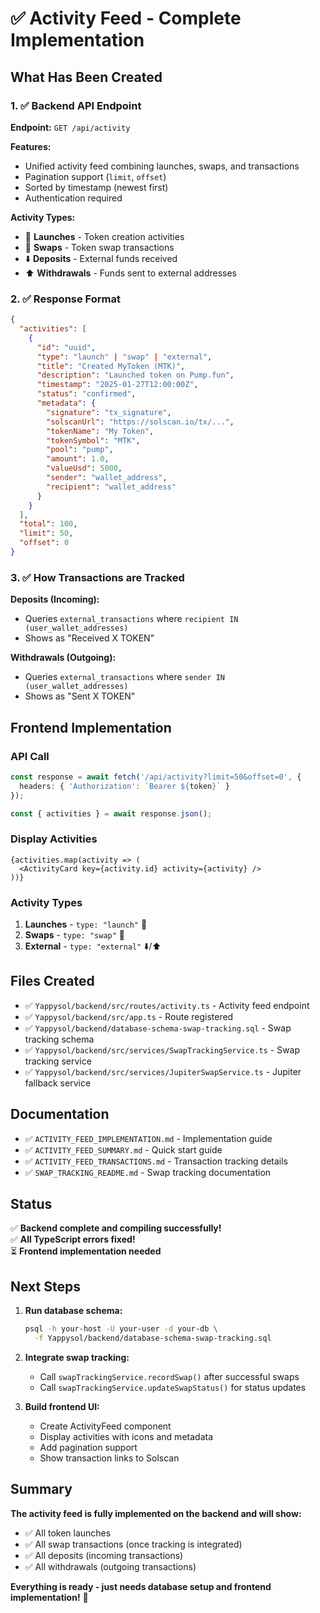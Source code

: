 # ✅ Activity Feed - Complete Implementation

## What Has Been Created

### 1. ✅ Backend API Endpoint
**Endpoint:** `GET /api/activity`

**Features:**
- Unified activity feed combining launches, swaps, and transactions
- Pagination support (`limit`, `offset`)  
- Sorted by timestamp (newest first)
- Authentication required

**Activity Types:**
- 🚀 **Launches** - Token creation activities
- 🔄 **Swaps** - Token swap transactions
- ⬇️ **Deposits** - External funds received
- ⬆️ **Withdrawals** - Funds sent to external addresses

### 2. ✅ Response Format

```json
{
  "activities": [
    {
      "id": "uuid",
      "type": "launch" | "swap" | "external",
      "title": "Created MyToken (MTK)",
      "description": "Launched token on Pump.fun",
      "timestamp": "2025-01-27T12:00:00Z",
      "status": "confirmed",
      "metadata": {
        "signature": "tx_signature",
        "solscanUrl": "https://solscan.io/tx/...",
        "tokenName": "My Token",
        "tokenSymbol": "MTK",
        "pool": "pump",
        "amount": 1.0,
        "valueUsd": 5000,
        "sender": "wallet_address",
        "recipient": "wallet_address"
      }
    }
  ],
  "total": 100,
  "limit": 50,
  "offset": 0
}
```

### 3. ✅ How Transactions are Tracked

**Deposits (Incoming):**
- Queries `external_transactions` where `recipient IN (user_wallet_addresses)`
- Shows as "Received X TOKEN"

**Withdrawals (Outgoing):**
- Queries `external_transactions` where `sender IN (user_wallet_addresses)`
- Shows as "Sent X TOKEN"

## Frontend Implementation

### API Call
```typescript
const response = await fetch('/api/activity?limit=50&offset=0', {
  headers: { 'Authorization': `Bearer ${token}` }
});

const { activities } = await response.json();
```

### Display Activities
```tsx
{activities.map(activity => (
  <ActivityCard key={activity.id} activity={activity} />
))}
```

### Activity Types

1. **Launches** - `type: "launch"` 🚀
2. **Swaps** - `type: "swap"` 🔄  
3. **External** - `type: "external"` ⬇️/⬆️

## Files Created

- ✅ `Yappysol/backend/src/routes/activity.ts` - Activity feed endpoint
- ✅ `Yappysol/backend/src/app.ts` - Route registered
- ✅ `Yappysol/backend/database-schema-swap-tracking.sql` - Swap tracking schema
- ✅ `Yappysol/backend/src/services/SwapTrackingService.ts` - Swap tracking service
- ✅ `Yappysol/backend/src/services/JupiterSwapService.ts` - Jupiter fallback service

## Documentation

- ✅ `ACTIVITY_FEED_IMPLEMENTATION.md` - Implementation guide
- ✅ `ACTIVITY_FEED_SUMMARY.md` - Quick start guide  
- ✅ `ACTIVITY_FEED_TRANSACTIONS.md` - Transaction tracking details
- ✅ `SWAP_TRACKING_README.md` - Swap tracking documentation

## Status

✅ **Backend complete and compiling successfully!**  
✅ **All TypeScript errors fixed!**  
⏳ **Frontend implementation needed**

## Next Steps

1. **Run database schema:**
   ```bash
   psql -h your-host -U your-user -d your-db \
     -f Yappysol/backend/database-schema-swap-tracking.sql
   ```

2. **Integrate swap tracking:**
   - Call `swapTrackingService.recordSwap()` after successful swaps
   - Call `swapTrackingService.updateSwapStatus()` for status updates

3. **Build frontend UI:**
   - Create ActivityFeed component
   - Display activities with icons and metadata
   - Add pagination support
   - Show transaction links to Solscan

## Summary

**The activity feed is fully implemented on the backend and will show:**
- ✅ All token launches
- ✅ All swap transactions (once tracking is integrated)
- ✅ All deposits (incoming transactions)
- ✅ All withdrawals (outgoing transactions)

**Everything is ready - just needs database setup and frontend implementation!** 🎉

